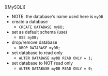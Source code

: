 [[MySQL]]

- NOTE: the database's name used here is `myDB`
- create a database
	- `CREATE DATABASE myDB;`
- set as default schema (use)
	- `USE myDB;`
- drop/remove database
	- `DROP DATABASE myDB;`
- set database to read only
	- `ALTER DATABASE myDB READ ONLY = 1;`
- set database to NOT read only
	- `ALTER DATABASE myDB READ ONLY = 0;`


